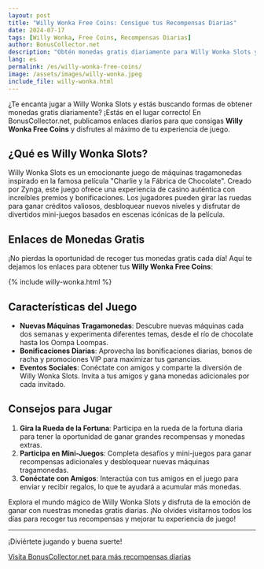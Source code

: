 ```yaml
---
layout: post
title: "Willy Wonka Free Coins: Consigue tus Recompensas Diarias"
date: 2024-07-17
tags: [Willy Wonka, Free Coins, Recompensas Diarias]
author: BonusCollector.net
description: "Obtén monedas gratis diariamente para Willy Wonka Slots y mejora tu experiencia de juego con nuestras recompensas exclusivas."
lang: es
permalink: /es/willy-wonka-free-coins/
image: /assets/images/willy-wonka.jpeg
include_file: willy-wonka.html
---
```


¿Te encanta jugar a Willy Wonka Slots y estás buscando formas de obtener monedas gratis diariamente? ¡Estás en el lugar correcto! En BonusCollector.net, publicamos enlaces diarios para que consigas **Willy Wonka Free Coins** y disfrutes al máximo de tu experiencia de juego.

## ¿Qué es Willy Wonka Slots?

Willy Wonka Slots es un emocionante juego de máquinas tragamonedas inspirado en la famosa película "Charlie y la Fábrica de Chocolate". Creado por Zynga, este juego ofrece una experiencia de casino auténtica con increíbles premios y bonificaciones. Los jugadores pueden girar las ruedas para ganar créditos valiosos, desbloquear nuevos niveles y disfrutar de divertidos mini-juegos basados en escenas icónicas de la película.

## Enlaces de Monedas Gratis

¡No pierdas la oportunidad de recoger tus monedas gratis cada día! Aquí te dejamos los enlaces para obtener tus **Willy Wonka Free Coins**:

{% include willy-wonka.html %}

## Características del Juego

- **Nuevas Máquinas Tragamonedas**: Descubre nuevas máquinas cada dos semanas y experimenta diferentes temas, desde el río de chocolate hasta los Oompa Loompas.
- **Bonificaciones Diarias**: Aprovecha las bonificaciones diarias, bonos de racha y promociones VIP para maximizar tus ganancias.
- **Eventos Sociales**: Conéctate con amigos y comparte la diversión de Willy Wonka Slots. Invita a tus amigos y gana monedas adicionales por cada invitado.

## Consejos para Jugar

1. **Gira la Rueda de la Fortuna**: Participa en la rueda de la fortuna diaria para tener la oportunidad de ganar grandes recompensas y monedas extras.
2. **Participa en Mini-Juegos**: Completa desafíos y mini-juegos para ganar recompensas adicionales y desbloquear nuevas máquinas tragamonedas.
3. **Conéctate con Amigos**: Interactúa con tus amigos en el juego para enviar y recibir regalos, lo que te ayudará a acumular más monedas.

Explora el mundo mágico de Willy Wonka Slots y disfruta de la emoción de ganar con nuestras monedas gratis diarias. ¡No olvides visitarnos todos los días para recoger tus recompensas y mejorar tu experiencia de juego!

---

¡Diviértete jugando y buena suerte!

[Visita BonusCollector.net para más recompensas diarias](https://bonuscollector.net/es/)